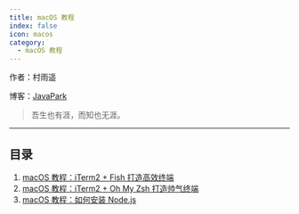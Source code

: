 ```yaml
---
title: macOS 教程
index: false
icon: macos
category:
  - macOS 教程
---
```

作者：村雨遥

博客：[JavaPark](https://cunyu1943.github.io/JavaPark)

>   吾生也有涯，而知也无涯。
---
## 目录

1. [macOS 教程：iTerm2 + Fish 打造高效终端](2022-04-10-fish-shell.md)
2. [macOS 教程：iTerm2 + Oh My Zsh 打造帅气终端](2022-04-11-item-oh-my-zsh.md)
3. [macOS 教程：如何安装 Node.js](2022-11-13-nodejs-install.md)
